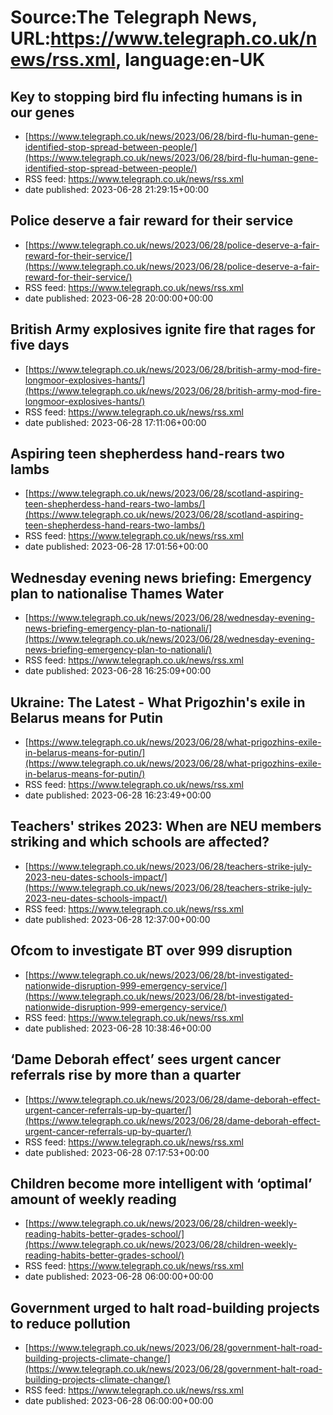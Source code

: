 # Source:The Telegraph News, URL:https://www.telegraph.co.uk/news/rss.xml, language:en-UK

## Key to stopping bird flu infecting humans is in our genes
 - [https://www.telegraph.co.uk/news/2023/06/28/bird-flu-human-gene-identified-stop-spread-between-people/](https://www.telegraph.co.uk/news/2023/06/28/bird-flu-human-gene-identified-stop-spread-between-people/)
 - RSS feed: https://www.telegraph.co.uk/news/rss.xml
 - date published: 2023-06-28 21:29:15+00:00



## Police deserve a fair reward for their service
 - [https://www.telegraph.co.uk/news/2023/06/28/police-deserve-a-fair-reward-for-their-service/](https://www.telegraph.co.uk/news/2023/06/28/police-deserve-a-fair-reward-for-their-service/)
 - RSS feed: https://www.telegraph.co.uk/news/rss.xml
 - date published: 2023-06-28 20:00:00+00:00



## British Army explosives ignite fire that rages for five days
 - [https://www.telegraph.co.uk/news/2023/06/28/british-army-mod-fire-longmoor-explosives-hants/](https://www.telegraph.co.uk/news/2023/06/28/british-army-mod-fire-longmoor-explosives-hants/)
 - RSS feed: https://www.telegraph.co.uk/news/rss.xml
 - date published: 2023-06-28 17:11:06+00:00



## Aspiring teen shepherdess hand-rears two lambs
 - [https://www.telegraph.co.uk/news/2023/06/28/scotland-aspiring-teen-shepherdess-hand-rears-two-lambs/](https://www.telegraph.co.uk/news/2023/06/28/scotland-aspiring-teen-shepherdess-hand-rears-two-lambs/)
 - RSS feed: https://www.telegraph.co.uk/news/rss.xml
 - date published: 2023-06-28 17:01:56+00:00



## Wednesday evening news briefing: Emergency plan to nationalise Thames Water
 - [https://www.telegraph.co.uk/news/2023/06/28/wednesday-evening-news-briefing-emergency-plan-to-nationali/](https://www.telegraph.co.uk/news/2023/06/28/wednesday-evening-news-briefing-emergency-plan-to-nationali/)
 - RSS feed: https://www.telegraph.co.uk/news/rss.xml
 - date published: 2023-06-28 16:25:09+00:00



## Ukraine: The Latest - What Prigozhin's exile in Belarus means for Putin
 - [https://www.telegraph.co.uk/news/2023/06/28/what-prigozhins-exile-in-belarus-means-for-putin/](https://www.telegraph.co.uk/news/2023/06/28/what-prigozhins-exile-in-belarus-means-for-putin/)
 - RSS feed: https://www.telegraph.co.uk/news/rss.xml
 - date published: 2023-06-28 16:23:49+00:00



## Teachers' strikes 2023: When are NEU members striking and which schools are affected?
 - [https://www.telegraph.co.uk/news/2023/06/28/teachers-strike-july-2023-neu-dates-schools-impact/](https://www.telegraph.co.uk/news/2023/06/28/teachers-strike-july-2023-neu-dates-schools-impact/)
 - RSS feed: https://www.telegraph.co.uk/news/rss.xml
 - date published: 2023-06-28 12:37:00+00:00



## Ofcom to investigate BT over 999 disruption
 - [https://www.telegraph.co.uk/news/2023/06/28/bt-investigated-nationwide-disruption-999-emergency-service/](https://www.telegraph.co.uk/news/2023/06/28/bt-investigated-nationwide-disruption-999-emergency-service/)
 - RSS feed: https://www.telegraph.co.uk/news/rss.xml
 - date published: 2023-06-28 10:38:46+00:00



## ‘Dame Deborah effect’ sees urgent cancer referrals rise by more than a quarter
 - [https://www.telegraph.co.uk/news/2023/06/28/dame-deborah-effect-urgent-cancer-referrals-up-by-quarter/](https://www.telegraph.co.uk/news/2023/06/28/dame-deborah-effect-urgent-cancer-referrals-up-by-quarter/)
 - RSS feed: https://www.telegraph.co.uk/news/rss.xml
 - date published: 2023-06-28 07:17:53+00:00



## Children become more intelligent with ‘optimal’ amount of weekly reading
 - [https://www.telegraph.co.uk/news/2023/06/28/children-weekly-reading-habits-better-grades-school/](https://www.telegraph.co.uk/news/2023/06/28/children-weekly-reading-habits-better-grades-school/)
 - RSS feed: https://www.telegraph.co.uk/news/rss.xml
 - date published: 2023-06-28 06:00:00+00:00



## Government urged to halt road-building projects to reduce pollution
 - [https://www.telegraph.co.uk/news/2023/06/28/government-halt-road-building-projects-climate-change/](https://www.telegraph.co.uk/news/2023/06/28/government-halt-road-building-projects-climate-change/)
 - RSS feed: https://www.telegraph.co.uk/news/rss.xml
 - date published: 2023-06-28 06:00:00+00:00



